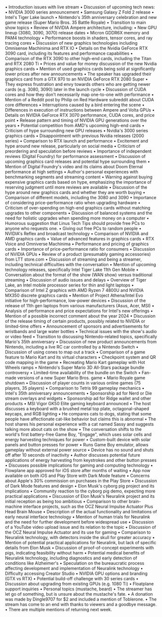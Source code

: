 • Introduction issues with live stream
• Discussion of upcoming tech news:
  • NVIDIA 3000 series announcement
  • Samsung Galaxy Z Fold 2 release
  • Intel's Tiger Lake launch
• Nintendo's 35th anniversary celebration and new game release (Super Mario Bros. 35 Battle Royale)
• Transition to main show topics
• Review of NVIDIA Ampere architecture, including:
  • New GPU lineup (3080, 3090, 3070) release dates
  • Micron GDDR6X memory and PAM4 technology
  • Performance boosts in shaders, tensor cores, and ray tracing cores
• Discussion of new graphics technologies including Omnisense Machinima and RTX IO
• Details on the Nvidia GeForce RTX 3090 card, including its features and performance capabilities
• Comparison of the RTX 3090 to other high-end cards, including the Titan and RTX 2080 Ti
• Prices and value for money discussion of the new Nvidia graphics cards
• Mention of used graphics cards being sold at significantly lower prices after new announcements
• The speaker has upgraded their graphics card from a GTX 970 to an NVIDIA GeForce RTX 2080 Super
• They express frustration and envy towards others who are getting newer cards (e.g. 3080, 3090) later in the launch cycle
• Discussion of CUDA cores and how they don't necessarily map one-to-one with performance
• Mention of a Reddit post by Philip on Red Hardware subreddit about CUDA core differences
• Interruptions caused by a bird entering the scene
• Differences in execution of instructions between Ampere and Volta GPUs
• Details on NVIDIA GeForce RTX 3070 performance, CUDA cores, and price point
• Release pattern and timing of NVIDIA GPU generations over the years
• Potential competition from AMD's upcoming high-end cards
• Criticism of hype surrounding new GPU releases
• Nvidia's 3000 series graphics cards
• Disappointment with previous Nvidia releases (2000 series)
• Comparison to RTX launch and performance
• Excitement and hype around new release, particularly on social media
• Criticism of preordering and speculation before reviews
• Importance of independent reviews (Digital Foundry) for performance assessment
• Discussion of upcoming graphics card releases and potential hype surrounding them
• Mention of Digital Foundry's video and its claims about Doom Eternal performance at high settings
• Author's personal experiences with benchmarking segments and streaming content
• Warning against buying expensive graphics cards based on hype, emphasizing the importance of reserving judgment until more reviews are available
• Discussion of the hype around new graphics cards and whether they are worth buying
• Comparison of different models, including the 3080 and 3090
• Importance of considering price-performance ratio when upgrading hardware
• Criticism of over-spending on high-end graphics cards without matching upgrades to other components
• Discussion of balanced systems and the need for holistic upgrades when spending more money on a computer
• Humorous suggestion that Linus Tech Tips should provide free PCs to anyone who requests one.
• Giving out free PCs to random people
• NVIDIA's Reflex and broadcast technology
• Comparison of NVIDIA and AMD graphics cards
• Value of advanced features in graphics cards
• RTX Voice and Omniverse Machinima
• Performance and pricing of graphics cards
• Importance of price-performance ratio for consumers
• Discussion of NVIDIA GPUs
• Review of a product (presumably gaming accessories) from LTT store.com
• Discussion of streaming and being a streamer, including technical difficulties with the conversation
• Mention of upcoming technology releases, specifically Intel Tiger Lake 11th Gen Mobile
• Conversation about the format of the show (WAN show) versus traditional streaming
• Discussion of audio issues and delays
• Overview of Tiger Lake, an Intel mobile processor series for thin and light laptops
• Comparison of Intel Z graphics with AMD Ryzen 7 4800U and NVIDIA MX350 discrete graphics cards
• Mention of Project Athena/Intel Evo initiative for high-performance, low-power devices
• Discussion of the release of 11th gen laptops from various manufacturers (Asus, Acer, MSI)
• Analysis of performance and price expectations for Intel's new offerings
• Mention of a possible incorrect comment about the year 2024
• Discussion of the release timing of certain products, possibly related to NVIDIA or limited-time offers
• Announcement of sponsors and advertisements for wristbands and large water bottles
• Technical issues with the show's audio or video feed
• Transition to discussing Nintendo-related topics, specifically Mario's 35th anniversary
• Discussion of new product announcements from Nintendo, including a live RC car controlled by a Nintendo Switch
• Discussion of using cones to map out a track
• Comparison of a game feature to Mario Kart and its virtual characters
• Checkpoint system and QR code mapping in the game
• Recreating Mario Kart gameplay with Hot Wheels ramps
• Nintendo's Super Mario 3D All-Stars package bundle controversy
• Limited-time availability of the bundle on the Switch
• Fan-made versions of a new Super Mario Bros. game
• Mario Royale game shutdown
• Discussion of player counts in various online games (75 players, 35 players)
• Comparison to Tetris 99 gameplay mechanics
• Intel's 35th anniversary announcements
• Sponsorship ad for Nerd or Die stream overlays and widgets
• Sponsorship ad for Ridge wallet and other products
• MSI Vigor GK50 Elite gaming keyboard announced
• The host discusses a keyboard with a brushed metal top plate, octagonal-shaped keycaps, and RGB lighting
• He compares cats to dogs, stating that some people have affectionate cat-like behavior but claims this is abnormal
• The host shares his personal experience with a cat named Sassy and suggests talking more about cats on the show
• The conversation shifts to the world's first battery-free Game Boy, "Engage", which uses solar cells and energy harvesting techniques for power
• Custom-built device with solar panels and button presses for power
• Runs Game Boy emulator, allows gameplay without external power source
• Device has no sound and shuts off after 10 seconds of inactivity
• Author discusses potential future applications of energy harvesting from keystrokes and other button presses
• Discusses possible implications for gaming and computing technology
• Flowplane app approved for iOS store after months of waiting
• App now available on both iOS and Play Store with Dark Mode feature
• Concerns about Apple's 30% commission on purchases in the Play Store
• Discussion of Dark Mode features and design
• Elon Musk's cyborg pig project and its implications
• Community reaction to the cyborg pig demo, expecting more practical applications
• Discussion of Elon Musk's Neuralink project and its initial reception as being too ambitious
• Comparison to other brain-machine interface projects, such as the OCZ Neural Impulse Actuator Plus Head Brain Mouse
• Description of the actual functionality and limitations of early neural interface technology
• Mention of human trials for Neuralink and the need for further development before widespread use
• Discussion of a YouTube video upload issue and its relation to the topic
• Discussion of the OCZ Neural Impulse Actuator and its use for gaming
• Comparison to Neuralink technology, with detectors inside the skull for greater accuracy
• Mention of potential practical applications for Neuralink, but lack of specific details from Elon Musk
• Discussion of proof-of-concept experiments with pigs, indicating feasibility without harm
• Potential medical benefits of Neuralink technology, including diagnostics and early detection of conditions like Alzheimer's
• Speculation on the bureaucratic process affecting development and implementation of Neuralink technology
• Difficulty accessing Creator Studio
• NVIDIA GPU options and branding (GTX vs RTX)
• Potential build-off challenge with 30 series cards
• Discussion about upgrading from existing GPUs (e.g. 1080 Ti)
• Floatplane support inquiries
• Personal topics (mustache, beard)
• The streamer has let go of something, but is unsure about the mustache's fate.
• A donation was made by Dingle9707 for $2 and included a mention of Toblerone.
• The stream has come to an end with thanks to viewers and a goodbye message.
• There are multiple mentions of returning next week.